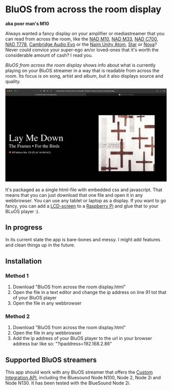 # BluOS from across the room display
**aka poor man's M10**

Always wanted a fancy display on your amplifier or mediastreamer that you can read from across the room, like the [NAD M10](https://nadelectronics.com/product/m10-v2/), [NAD M33](https://nadelectronics.com/product/m33-bluos-streaming-dac-amplifier/), [NAD C700](https://nadelectronics.com/product/c-700/), [NAD T778](https://nadelectronics.com/product/t778-surround-amplifier/), [Cambridge Audio Evo](https://www.cambridgeaudio.com/row/en/products/evo/evo-150) or the [Naim Unity Atom](https://www.naimaudio.com/product/uniti-atom), [Star](https://www.naimaudio.com/product/uniti-star) or [Nova](https://www.naimaudio.com/product/uniti-nova)? Never could convice your super-ego an/or loved-ones that it's worth the considerable amount of cash? I read you.

*BluOS from across the room display* shows info about what is currently playing on your BluOS streamer in a way that is readable from across the room. Its focus is on song, artist and album, but it also displays source and quality.

![screenshot of BluOS from across the room display in a browser](https://github.com/buzink/BluOS-from-across-the-room-display/blob/master/Screenshot-browser.jpg?raw=true)

It's packaged as a single html-file with embedded css and javascript. That means that you can just download that one file and open it in any webbrowser. You can use any tablet or laptop as a display. If you want to go fancy, you can add a [LCD-screen](https://www.raspberrypi.com/products/raspberry-pi-touch-display/) to a [Raspberry Pi](https://www.raspberrypi.com) and glue that to your BLuOS player :).

## In progress
In its current state the app is bare-bones and messy. I might add features and clean things up in the future.

## Installation
### Method 1
1. Download "BluOS from across the room display.html"
1. Open the file in a text editor and change the ip address on line 91 tot that of your BluOS player
1. Open the file in any webbrowser

### Method 2
1. Download "BluOS from across the room display.html"
1. Open the file in any webbrowser
1. Add the ip address of your BluOS player to the url in your browser address bar like so: "?ipaddress=192.168.2.86"

## Supported BluOS streamers
This app should work with any BluOS streamer that offers the [Custom Integration API](https://bluos.net/wp-content/uploads/2021/03/Custom-Integration-API-v1.0_March-2021.pdf), including the Bluesound Node N100, Node 2, Node 2i and Node N130. It has been tested with the BlueSound Node 2i.
